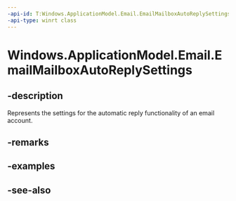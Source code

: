 ----api-id: T:Windows.ApplicationModel.Email.EmailMailboxAutoReplySettings
-api-type: winrt class
---<!-- Class syntax.public class EmailMailboxAutoReplySettings : Windows.ApplicationModel.Email.IEmailMailboxAutoReplySettings--># Windows.ApplicationModel.Email.EmailMailboxAutoReplySettings## -descriptionRepresents the settings for the automatic reply functionality of an email account.## -remarks## -examples## -see-also